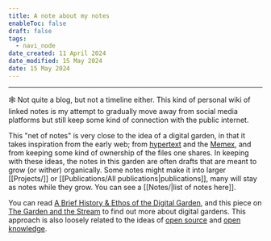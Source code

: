 ```yaml
---
title: A note about my notes
enableToc: false
draft: false
tags:
  - navi_node
date_created: 11 April 2024
date_modified: 15 May 2024
date: 15 May 2024
---
```

---

🕸️ Not quite a blog, but not a timeline either. This kind of personal wiki of linked notes is my attempt to gradually move away from social media platforms but still keep some kind of connection with the public internet.

This "net of notes" is very close to the idea of a digital garden, in that it takes inspiration from the early web; from [hypertext](http://www.eastgate.com/garden/Enter.html) and the [Memex](https://en.wikipedia.org/wiki/Memex), and from keeping some kind of ownership of the files one shares. In keeping with these ideas, the notes in this garden are often drafts that are meant to grow (or wither) organically. Some notes might make it into larger [[Projects/]] or [[Publications/All publications|publications]], many will stay as notes while they grow. You can see a [[Notes/|list of notes here]].

You can read [A Brief History & Ethos of the Digital Garden](https://maggieappleton.com/garden-history), and this piece on [The Garden and the Stream](https://hapgood.us/2015/10/17/the-garden-and-the-stream-a-technopastoral/) to find out more about digital gardens. This approach is also loosely related to the ideas of [open source](https://www.youtube.com/live/XoATf7xGoUY?si=CTIbb3ZqufERMAQy) and [open knowledge](https://okfn.org/en/). 



